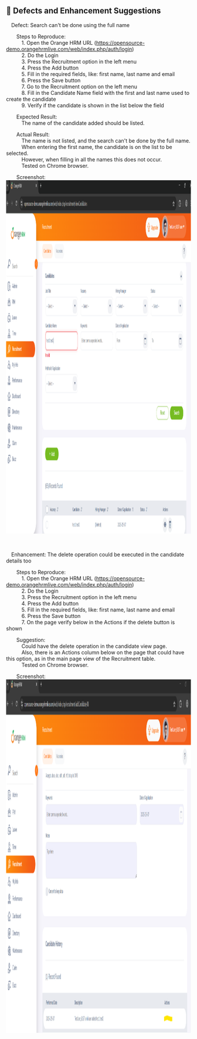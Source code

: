 ## :pencil: Defects and Enhancement Suggestions
&emsp;Defect: Search can't be done using the full name
  
&emsp;&emsp;Steps to Reproduce:\
&emsp;&emsp;&emsp;1. Open the Orange HRM URL (https://opensource-demo.orangehrmlive.com/web/index.php/auth/login) \
&emsp;&emsp;&emsp;2. Do the Login\
&emsp;&emsp;&emsp;3. Press the Recruitment option in the left menu\
&emsp;&emsp;&emsp;4. Press the Add button\
&emsp;&emsp;&emsp;5. Fill in the required fields, like: first name, last name and email\
&emsp;&emsp;&emsp;6. Press the Save button\
&emsp;&emsp;&emsp;7. Go to the Recruitment option on the left menu\
&emsp;&emsp;&emsp;8. Fill in the Candidate Name field with the first and last name used to create the candidate\
&emsp;&emsp;&emsp;9. Verify if the candidate is shown in the list below the field
  
&emsp;&emsp;Expected Result:\
&emsp;&emsp;&emsp;The name of the candidate added should be listed.
  
&emsp;&emsp;Actual Result:\
&emsp;&emsp;&emsp;The name is not listed, and the search can't be done by the full name.\
&emsp;&emsp;&emsp;When entering the first name, the candidate is on the list to be selected.\
&emsp;&emsp;&emsp;However, when filling in all the names this does not occur.\
&emsp;&emsp;&emsp;Tested on Chrome browser.
  
&emsp;&emsp;Screenshot:\
<img align="right" width="960" height="960" src="/images/defect_fullNameSearch.png">
<br clear="right"/>
</br>
</br>

&emsp;Enhancement: The delete operation could be executed in the candidate details too

&emsp;&emsp;Steps to Reproduce:\
&emsp;&emsp;&emsp;1. Open the Orange HRM URL (https://opensource-demo.orangehrmlive.com/web/index.php/auth/login) \
&emsp;&emsp;&emsp;2. Do the Login\
&emsp;&emsp;&emsp;3. Press the Recruitment option in the left menu\
&emsp;&emsp;&emsp;4. Press the Add button\
&emsp;&emsp;&emsp;5. Fill in the required fields, like: first name, last name and email\
&emsp;&emsp;&emsp;6. Press the Save button\
&emsp;&emsp;&emsp;7. On the page verify below in the Actions if the delete button is shown

&emsp;&emsp;Suggestion:\
&emsp;&emsp;&emsp;Could have the delete operation in the candidate view page.\
&emsp;&emsp;&emsp;Also, there is an Actions column below on the page that could have this option, as in the main page view of the Recruitment table.\
&emsp;&emsp;&emsp;Tested on Chrome browser.

&emsp;&emsp;Screenshot:\
<img align="right" width="960" height="960" src="/images/deleteAction.png">
<br clear="right"/>
</br>
</br>
